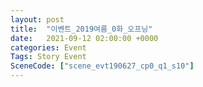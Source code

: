 ```yaml
---
layout: post
title:  "이벤트_2019여름_0화_오프닝"
date:   2021-09-12 02:00:00 +0000
categories: Event
Tags: Story Event
SceneCode: ["scene_evt190627_cp0_q1_s10"]
---
```

